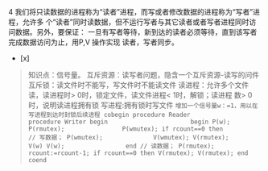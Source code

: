 4
我们将只读数据的进程称为“读者”进程，而写或者修改数据的进程称为“写者”进程，允许多
个“读者”同时读数据，但不运行写者与其它读者或者写者进程同时访问数据。另外，要保证：
一旦有写者等待，新到达的读者必须等待，直到该写者完成数据访问为止，用P,V 操作实现 读者，写者同步。
- [x]  

> 知识点：信号量。
> 互斥资源：读写者问题，隐含一个互斥资源-读写的问件
> 互斥锁：读文件时不能写，写文件时不能读文件
> 读进程：允许多个文件读，读进程时> 0时，锁定文件，读文件进程< 1时，解锁；读进程 数> 0时，说明读进程拥有锁
> 写进程:拥有锁时写文件
>     ```
>      增加一个信号量w：=1，用以在写进程到达时封锁后续进程
>        cobegin
>        procedure Reader            procedure Writer
>          begin                       begin
>                                      P(w);
>            P(rmutex);                P(wmutex);
>            if rcount==0 then         // 写数据；
>              P(wmutex);              V(wmutex);
>              V(rmutex);              V(w)
>              V(w);                 end
>              // 读数据；
>              P(rmutex);
>              rcount:=rcount-1;
>              if rcount==0 then
>               V(rmutex);
>                V(rmutex);
>                end
>        coend
>     ```
>     
